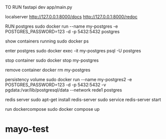 TO RUN
fastapi dev app/main.py

localserver
http://127.0.0.1:8000/docs
http://127.0.0.1:8000/redoc


RUN postgres
sudo docker run --name my-postgres -e POSTGRES_PASSWORD=123 -d -p 5432:5432 postgres  

show containers running
sudo docker ps   

enter postgres
sudo docker exec -it my-postgres psql -U postgres

stop container 
sudo docker stop my-postgres

remove container
docker rm my-postgres

persistency volume
sudo docker run --name my-postgres2 -e POSTGRES_PASSWORD=123 -d -p 5432:5432 -v pgdata:/var/lib/postgresql/data --network rede1 postgres


redis server
sudo apt-get install redis-server
sudo service redis-server start


run dockercompose 
sudo docker compose up
# mayo-test

